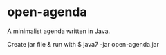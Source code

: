 open-agenda
===========

A minimalist agenda written in Java.

Create jar file & run with
$ java7 -jar open-agenda.jar
